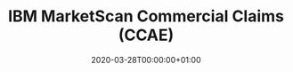 ---
title: "IBM MarketScan Commercial Claims (CCAE)"
subtitle: ""
summary: ""
owner:
    organisation: "AbbVie"
    lead: "Weihua Gao"
    alternate: "Shivaji Manthena / Lakshmi Kandukuri"
country: "USA"
type: "Insurance claims"
omop: "CDM v5.0"
dbms: "Unknown"
patient_count: ""
has_covid: "N"
first_time: "Yes"
data_history: ""
references: [""]

authors: 
    - "Weihua Gao"
tags: []
categories: ["dataset"]
date: 2020-03-28T00:00:00+01:00
lastmod: 2020-03-28T00:00:00+01:00
featured: false
draft: true

links:
    - icon: globe
      icon_pack: fas
      name: More information
      url: ""
image:
      placement: 1
      caption: ""
      focal_point: ""
      preview_only: false
      alt_text: ""
projects: []
---
